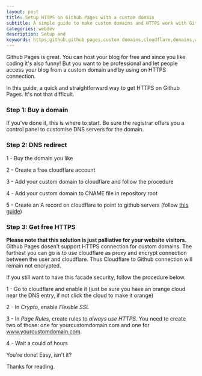 ```yaml
---
layout: post
title: Setup HTTPS on Github Pages with a custom domain
subtitle: A simple guide to make custom domains and HTTPS work with Github Pages
categories: webdev
description: Setup and 
keywords: https,github,github pages,custom domains,cloudflare,domains,website,dns
---
```


Github Pages is great. You can host your blog for free and since you like coding it's also funny!
But you want to be professional and let people access your blog from a custom domain and by using on HTTPS connection.

In this guide, a quick and straightforward way to get HTTPS on Github Pages. It's not that difficult.

### Step 1: Buy a domain 

If you've done it, this is where to start. Be sure the registrar offers you a control panel to customise DNS servers for the domain.

### Step 2: DNS redirect

1 - Buy the domain you like

2 - Create a free cloudflare account

3 - Add your custom domain to cloudflare and follow the procedure

4 - Add your custom domain to CNAME file in repository root

5 - Create an A record on cloudflare to point to github servers (follow [this guide](https://help.github.com/articles/tips-for-configuring-an-a-record-with-your-dns-provider/))


### Step 3: Get free HTTPS

**Please note that this solution is just palliative for your website visitors.** Github Pages dosen't support HTTPS connection for custom domains. The furthest you can go is to use cloudflare as proxy and encrypt connection between the user and cloudflare. Thus Cloudflare to Github connection will remain not encrypted.

If you still want to have this facade security, follow the procedure below.

1 - Go to cloudflare and enable it (just be sure you have an orange cloud near the DNS entry, if not click the cloud to make it orange)

2 - In *Crypto*, enable *Flexible SSL*

3 - In *Page Rules*, create rules to *always use HTTPS*. You need to create two of those: one for yourcustomdomain.com and one for www.yourcustomdomain.com.

4 - Wait a could of hours

You're done! Easy, isn't it?

Thanks for reading.
